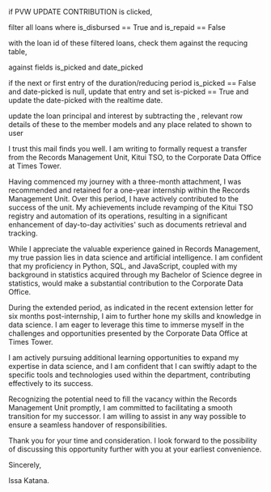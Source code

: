if PVW UPDATE CONTRIBUTION is clicked,

filter all loans where is_disbursed == True and is_repaid == False

with the loan id of these filtered loans,   check them against the requcing table,


against fields is_picked and date_picked

if the next or first entry of the duration/reducing period is_picked == False and date-picked is null,  update that entry and set is-picked == True and update the date-picked with the realtime date. 

update the loan principal and interest by subtracting the , relevant row details of these to the member models and any place related to shown to user



I trust this mail finds you well. I am writing to formally request a transfer from the Records Management Unit, Kitui TSO, to the Corporate Data Office at Times Tower.

Having commenced my journey with a three-month attachment, I was recommended and retained for a one-year internship within the Records Management Unit. Over this period, I have actively contributed to the success of the unit. My achievements include revamping of the Kitui TSO registry and automation of its operations, resulting in a significant enhancement of day-to-day activities' such as documents retrieval and tracking.

While I appreciate the valuable experience gained in Records Management, my true passion lies in data science and artificial intelligence. I am confident that my proficiency in Python, SQL, and JavaScript, coupled with my background in statistics acquired through my Bachelor of Science degree in statistics, would make a substantial contribution to the Corporate Data Office.

During the extended period, as indicated in the recent extension letter for six months post-internship, I aim to further hone my skills and knowledge in data science. I am eager to leverage this time to immerse myself in the challenges and opportunities presented by the Corporate Data Office at Times Tower.

I am actively pursuing additional learning opportunities to expand my expertise in data science, and I am confident that I can swiftly adapt to the specific tools and technologies used within the department, contributing effectively to its success.

Recognizing the potential need to fill the vacancy within the Records Management Unit promptly, I am committed to facilitating a smooth transition for my successor. I am willing to assist in any way possible to ensure a seamless handover of responsibilities.

Thank you for your time and consideration. I look forward to the possibility of discussing this opportunity further with you at your earliest convenience.

Sincerely,

Issa Katana.